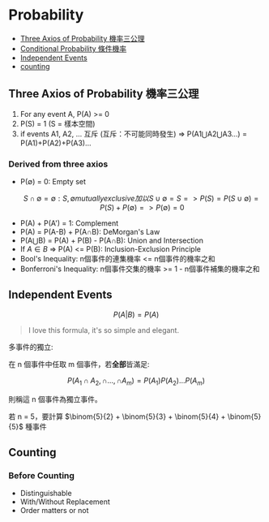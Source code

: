 # Probability

- [Three Axios of Probability 機率三公理](#three-axios-of-probability-機率三公理)
- [Conditional Probability 條件機率](./conditional-probability/)
- [Independent Events](#independent-events)
- [counting](#counting)

## Three Axios of Probability 機率三公理

1. For any event A, P(A) >= 0
2. P(S) = 1 (S = 樣本空間)
3. if events A1, A2, ... 互斥 (互斥：不可能同時發生) => P(A1⋃A2⋃A3...) = P(A1)+P(A2)+P(A3)...

### Derived from three axios

- P(∅) = 0: Empty set
  ```math
  S \cap ∅ = ∅: S, ∅ mutually exclusive
  加以 S \cup ∅ = S
  => P(S) = P(S \cup ∅) = P(S) + P(∅)
  => P(∅) = 0
  ```
- P(A) + P(A') = 1: Complement
- P(A) = P(A-B) + P(A∩B): DeMorgan's Law
- P(A⋃B) = P(A) + P(B) - P(A∩B): Union and Intersection
- If $A \in B$ => P(A) <= P(B): Inclusion-Exclusion Principle
- Bool's Inequality: n個事件的連集機率 <= n個事件的機率之和
- Bonferroni's Inequality: n個事件交集的機率 >= 1 - n個事件補集的機率之和

## Independent Events

$$ P(A | B) = P(A) $$

> I love this formula, it's so simple and elegant.

多事件的獨立:

在 n 個事件中任取 m 個事件，若**全部**皆滿足:

$$ P(A_1 \cap A_2, \cap ..., \cap A_m) = P(A_1)P(A_2)...P(A_m) $$

則稱這 n 個事件為獨立事件。

若 n = 5，要計算 $\binom{5}{2} + \binom{5}{3} + \binom{5}{4} + \binom{5}{5}$ 種事件

## Counting

### Before Counting

- Distinguishable
- With/Without Replacement
- Order matters or not
